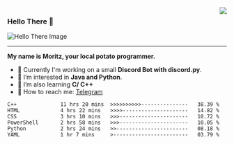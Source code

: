 <img align="right" src="https://visitor-badge.laobi.icu/badge?page_id=RealPotatoe.RealPotatoe">

### Hello There 👋

![Hello There Image](https://media.giphy.com/media/xTiIzJSKB4l7xTouE8/giphy.gif)

***

**My name is Moritz, your local potato programmer.**

* 💫 Currently I'm working on a small **Discord Bot with discord.py**.
* 🧠 I’m interested in **Java and Python**.
* 📖 I’m also learning **C/ C++**
* 💬 How to reach me: <a href="https://t.me/ThePotatoe">Telegram</a>

<!--START_SECTION:waka-->

```text
C++              11 hrs 20 mins  >>>>>>>>>>---------------   38.39 %
HTML             4 hrs 22 mins   >>>>---------------------   14.82 %
CSS              3 hrs 10 mins   >>>----------------------   10.72 %
PowerShell       2 hrs 58 mins   >>>----------------------   10.05 %
Python           2 hrs 24 mins   >>-----------------------   08.18 %
YAML             1 hr 7 mins     >------------------------   03.79 %
```

<!--END_SECTION:waka-->
